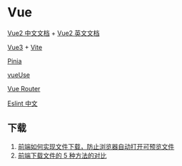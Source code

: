 <!--
 * @Author: TerryMin
 * @Date: 2023-02-17 11:41:32
 * @LastEditors: TerryMin
 * @LastEditTime: 2025-04-13 09:36:57
 * @Description: file not
-->

# Vue

[Vue2 中文文档](https://v2.cn.vuejs.org/) + [Vue2 英文文档](https://cli.vuejs.org/guide/)

[Vue3](https://staging-cn.vuejs.org) + [Vite](https://vitejs.cn/vite3-cn/)

[Pinia](https://pinia.web3doc.top/)

[vueUse](https://vueuse.org/guide/)

[Vue Router](https://router.vuejs.org/zh/introduction.html)

[Eslint 中文](http://eslint.cn/docs/rules/no-shadow)

## 下载

1. [前端如何实现文件下载，防止浏览器自动打开可预览文件](https://blog.csdn.net/qq_19313497/article/details/104234723)
2. [前端下载文件的 5 种方法的对比](https://juejin.cn/post/6844904069958467592)

